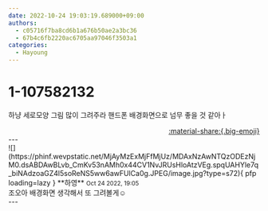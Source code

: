 ```yaml
---
date: 2022-10-24 19:03:19.689000+09:00
authors:
  - c05716f7ba8cd6b1a676b50ae2a3bc36
  - 67b4c6fb2220ac6705aa97046f3503a1
categories:
  - Hayoung
---
```


# 1-107582132

<div class="post-container" markdown="1">
<div class="content-container md-sidebar__scrollwrap" markdown="1">

하냥 세로모양 그림 많이 그려주라 핸드폰 배경화면으로 넘무 좋을 것 같아ㅏ

</div>
</div>

<div style="text-align: right;" markdown="1">
<a href="https://weverse.io/fromis9/fanpost/1-107582132" style="text-align: right;">:material-share:{.big-emoji}</a>
</div>
---

<div class="comments-container md-sidebar__scrollwrap" markdown="1">
<div class="comment" markdown="1">
<div class='id-container' markdown="1">
![](https://phinf.wevpstatic.net/MjAyMzExMjFfMjUz/MDAxNzAwNTQzODEzNjM0.dsABDAwBLvb_CmKv53nAMh0x44CV1NvJRUsHloAtzVEg.spqUAHYle7q_biNAdzoaGZ4l5soReNS5ww6awFUlCa0g.JPEG/image.jpg?type=s72){ pfp loading=lazy }
**<span class="artist">하영</span>** <small>Oct 24 2022, 19:05</small><br>
</div>
<div class='comment-body' markdown="1">
조오아 배경화면 생각해서 또 그려볼게☺️
</div>
</div>
</div>
---
